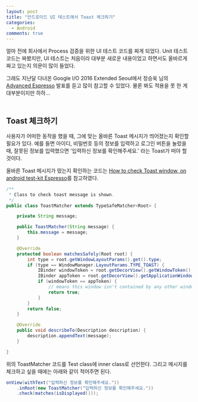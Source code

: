 ```yaml
---
layout: post
title: "안드로이드 UI 테스트에서 Toast 체크하기"
categories:
  - Android
comments: true
---
```


얼마 전에 회사에서 Process 검증을 위한 UI 테스트 코드를 짜게 되었다. Unit 테스트 코드는 짜봤지만, UI 테스트는 처음이라 대부분 새로운 내용이었고 하면서도 올바르게 짜고 있는지 의문이 많이 들었다.  

그래도 지난달 다녀온 Google I/O 2016 Extended Seoul에서 정승욱 님의 [Advanced Espresso](http://www.slideshare.net/ssuser70b5b8/advanced-espresso-io16-extend-seoul) 발표를 듣고 많이 참고할 수 있었다. 물론 봐도 적용을 못 한 게 대부분이지만 하하...  
　  

## Toast 체크하기

사용자가 어떠한 동작을 했을 때, 그에 맞는 올바른 Toast 메시지가 띄어졌는지 확인할 필요가 있다. 예를 들면 아이디, 비밀번호 등의 정보를 입력하고 로그인 버튼을 눌렀을 때, 잘못된 정보를 입력했으면 '입력하신 정보를 확인해주세요.' 라는 Toast가 떠야 할 것이다.

올바른 Toast 메시지가 떴는지 확인하는 코드는 [How to check Toast window, on android test-kit Espresso](http://baroqueworksdev.blogspot.kr/2015/03/how-to-check-toast-window-on-android.html)를 참고하였다.

```java
/**
 * Class to check toast message is shown.
 */
public class ToastMatcher extends TypeSafeMatcher<Root> {

    private String message;

    public ToastMatcher(String message) {
        this.message = message;
    }

    @Override
    protected boolean matchesSafely(Root root) {
        int type = root.getWindowLayoutParams().get().type;
        if (type == WindowManager.LayoutParams.TYPE_TOAST) {
            IBinder windowToken = root.getDecorView().getWindowToken();
            IBinder appToken = root.getDecorView().getApplicationWindowToken();
            if (windowToken == appToken) {
                // means this window isn't contained by any other windows.
                return true;
            }
        }
        return false;
    }

    @Override
    public void describeTo(Description description) {
        description.appendText(message);
    }

}
```

위의 ToastMatcher 코드를 Test class에 inner class로 선언한다. 그리고 메시지를 체크하고 싶을 때에는 아래와 같이 적어주면 된다.

```java
onView(withText("입력하신 정보를 확인해주세요."))
    .inRoot(new ToastMatcher("입력하신 정보를 확인해주세요."))
    .check(matches(isDisplayed()));
```


